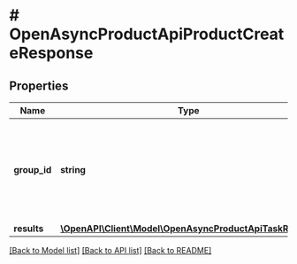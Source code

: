 # # OpenAsyncProductApiProductCreateResponse

## Properties

Name | Type | Description | Notes
------------ | ------------- | ------------- | -------------
**group_id** | **string** | Идентификатор запроса. По нему можно будет посмотреть статусы загрузки и обновления товаров | [optional]
**results** | [**\OpenAPI\Client\Model\OpenAsyncProductApiTaskResult[]**](OpenAsyncProductApiTaskResult.md) |  | [optional]

[[Back to Model list]](../../README.md#models) [[Back to API list]](../../README.md#endpoints) [[Back to README]](../../README.md)
